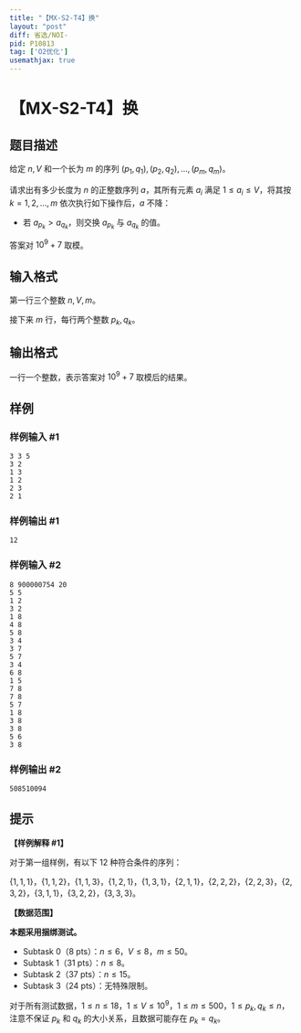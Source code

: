 ```yaml
---
title: "【MX-S2-T4】换"
layout: "post"
diff: 省选/NOI-
pid: P10813
tag: ['O2优化']
usemathjax: true
---
```


# 【MX-S2-T4】换
## 题目描述

给定 $n,V$ 和一个长为 $m$ 的序列 $(p_1,q_1),(p_2,q_2),\dots,(p_m,q_m)$。

请求出有多少长度为 $n$ 的正整数序列 $a$，其所有元素 $a_i$ 满足 $1\le a_i\le V$，将其按 $k=1,2,\dots,m$ 依次执行如下操作后，$a$ 不降：  

- 若 $a_{p_k}>a_{q_k}$，则交换 $a_{p_k}$ 与 $a_{q_k}$ 的值。

答案对 $10^9+7$ 取模。
## 输入格式

第一行三个整数 $n,V,m$。

接下来 $m$ 行，每行两个整数 $p_k,q_k$。
## 输出格式

一行一个整数，表示答案对 $10^9+7$ 取模后的结果。
## 样例

### 样例输入 #1
```
3 3 5
3 2
1 3
1 2
2 3
2 1
```
### 样例输出 #1
```
12
```
### 样例输入 #2
```
8 900000754 20
5 5
1 2
3 2
1 8
4 8
5 8
3 4
3 7
5 7
3 4
6 8
1 5
7 8
7 8
5 7
1 8
3 8
3 8
5 6
3 8

```
### 样例输出 #2
```
508510094
```
## 提示

**【样例解释 \#1】**

对于第一组样例，有以下 $12$ 种符合条件的序列：

$\{1,1,1\}$，$\{1,1,2\}$，$\{1,1,3\}$，$\{1,2,1\}$，$\{1,3,1\}$，$\{2,1,1\}$，$\{2,2,2\}$，$\{2,2,3\}$，$\{2,3,2\}$，$\{3,1,1\}$，$\{3,2,2\}$，$\{3,3,3\}$。

**【数据范围】**

**本题采用捆绑测试。**

- Subtask 0（8 pts）：$n\le6$，$V\le 8$，$m \le 50$。
- Subtask 1（31 pts）：$n \le 8$。
- Subtask 2（37 pts）：$n \le 15$。
- Subtask 3（24 pts）：无特殊限制。

对于所有测试数据，$1\le n\le 18$，$1\le V\le 10^9$，$1\le m\le 500$，$1\leq p_k,q_k\leq n$，注意不保证 $p_k$ 和 $q_k$ 的大小关系，且数据可能存在 $p_k=q_k$。
